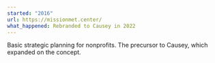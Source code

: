 ```yaml
---
started: "2016"
url: https://missionmet.center/
what_happened: Rebranded to Causey in 2022
---
```

Basic strategic planning for nonprofits. The precursor to Causey, which expanded on the concept.
